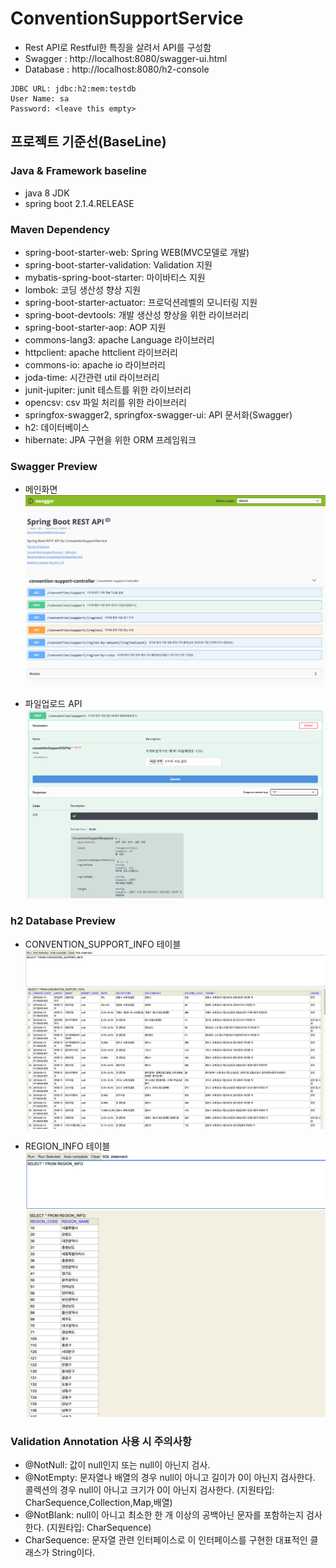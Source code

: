 # ConventionSupportService

- Rest API로 Restful한 특징을 살려서 API를 구성함
- Swagger : http://localhost:8080/swagger-ui.html
- Database : http://localhost:8080/h2-console
~~~
JDBC URL: jdbc:h2:mem:testdb
User Name: sa
Password: <leave this empty>
~~~

## 프로젝트 기준선(BaseLine)

### Java & Framework baseline

- java 8 JDK
- spring boot 2.1.4.RELEASE


### Maven Dependency

- spring-boot-starter-web: Spring WEB(MVC모델로 개발)
- spring-boot-starter-validation: Validation 지원
- mybatis-spring-boot-starter: 마이바티스 지원
- lombok: 코딩 생산성 향상 지원
- spring-boot-starter-actuator: 프로덕션레벨의 모니터링 지원
- spring-boot-devtools: 개발 생산성 향상을 위한 라이브러리
- spring-boot-starter-aop: AOP 지원
- commons-lang3: apache Language 라이브러리
- httpclient: apache httclient 라이브러리
- commons-io: apache io 라이브러리
- joda-time: 시간관련 util 라이브러리
- junit-jupiter: junit 테스트를 위한 라이브러리
- opencsv: csv 파일 처리를 위한 라이브러리
- springfox-swagger2, springfox-swagger-ui: API 문서화(Swagger)
- h2: 데이터베이스
- hibernate: JPA 구현을 위한 ORM 프레임워크


### Swagger Preview

- 메인화면
![swagger1](./image/swagger1.png)

- 파일업로드 API
![swagger2](./image/swagger2.png)



### h2 Database Preview

- CONVENTION_SUPPORT_INFO 테이블
![convention_support_info](./image/convention_support_info.png)

- REGION_INFO 테이블
![region_info](./image/region_info.png)



### Validation Annotation 사용 시 주의사항

- @NotNull: 값이 null인지 또는 null이 아닌지 검사.
- @NotEmpty: 문자열나 배열의 경우 null이 아니고 길이가 0이 아닌지 검사한다. 콜렉션의 경우 null이 아니고 크기가 0이 아닌지 검사한다. (지원타입: CharSequence,Collection,Map,배열)
- @NotBlank: null이 아니고 최소한 한 개 이상의 공백아닌 문자를 포함하는지 검사한다. (지원타입: CharSequence)
- CharSequence: 문자열 관련 인터페이스로 이 인터페이스를 구현한 대표적인 클래스가 String이다.
